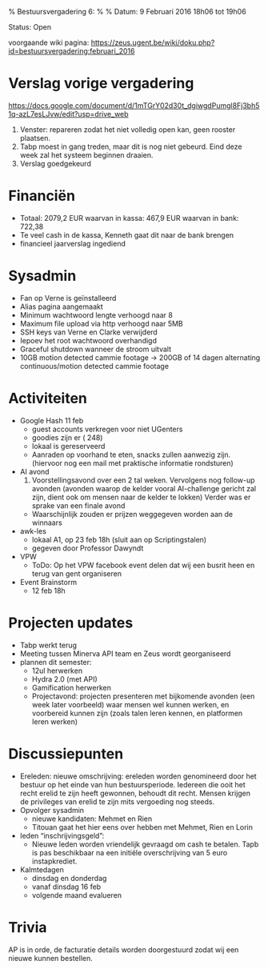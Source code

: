 % Bestuursvergadering 6:
%
% Datum: 9 Februari 2016 18h06 tot 19h06

Status: Open

voorgaande wiki pagina:
https://zeus.ugent.be/wiki/doku.php?id=bestuursvergadering:februari_2016

# Verslag vorige vergadering
https://docs.google.com/document/d/1mTGrY02d30t_dgiwgdPumgl8Fj3bh51q-azL7esLJvw/edit?usp=drive_web
1. Venster: repareren zodat het niet volledig open kan, geen rooster plaatsen.
2. Tabp moest in gang treden, maar dit is nog niet gebeurd. Eind deze week zal het systeem beginnen draaien.
3. Verslag goedgekeurd

# Financiën
* Totaal: 2079,2 EUR
  waarvan in kassa:  467,9 EUR
  waarvan in bank: 722,38
* Te veel cash in de kassa, Kenneth gaat dit naar de bank brengen
* financieel jaarverslag ingediend

# Sysadmin
* Fan op Verne is geïnstalleerd
* Alias pagina aangemaakt
* Minimum wachtwoord lengte verhoogd naar 8
* Maximum file upload via http verhoogd naar 5MB
* SSH keys van Verne en Clarke verwijderd
* Iepoev het root wachtwoord overhandigd
* Graceful shutdown wanneer de stroom uitvalt
* 10GB motion detected cammie footage -> 200GB of 14 dagen alternating continuous/motion detected cammie footage

# Activiteiten
* Google Hash 11 feb
  - guest accounts verkregen voor niet UGenters
  - goodies zijn er ( 248)
  - lokaal is gereserveerd
  - Aanraden op voorhand te eten, snacks zullen aanwezig zijn. (hiervoor nog een mail met praktische informatie rondsturen)
* AI avond
  1. Voorstellingsavond over een 2 tal weken. Vervolgens nog follow-up avonden (avonden waarop de kelder vooral AI-challenge gericht zal zijn, dient ook om mensen naar de kelder te lokken)
  Verder was er sprake van een finale avond
  * Waarschijnlijk zouden er prijzen weggegeven worden aan de winnaars
* awk-les
  - lokaal A1, op 23 feb 18h (sluit aan op Scriptingstalen)
  - gegeven door Professor Dawyndt
* VPW
  - ToDo: Op het VPW facebook event delen dat wij een busrit heen en terug van gent organiseren
* Event Brainstorm
  - 12 feb  18h

# Projecten updates
* Tabp werkt terug
* Meeting tussen Minerva API team en Zeus wordt georganiseerd
* plannen dit semester:
  - 12ul herwerken
  - Hydra 2.0 (met API)
  - Gamification herwerken
  - Projectavond: projecten presenteren met bijkomende avonden (een week later voorbeeld) waar mensen wel kunnen werken, en voorbereid kunnen zijn (zoals talen leren kennen, en platformen leren werken)

# Discussiepunten
* Ereleden: nieuwe omschrijving: ereleden worden genomineerd door het bestuur op het einde van hun bestuursperiode. Iedereen die ooit het recht erelid te zijn heeft gewonnen, behoudt dit recht. Mensen krijgen de privileges van erelid te zijn mits vergoeding nog steeds.
* Opvolger sysadmin
  * nieuwe kandidaten: Mehmet en Rien
  * Titouan gaat het hier eens over hebben met Mehmet, Rien en Lorin
* leden “inschrijvingsgeld”:
  * Nieuwe leden worden vriendelijk gevraagd om cash te betalen. Tapb is pas beschikbaar na een initiële overschrijving van 5 euro instapkrediet.
* Kalmtedagen
  * dinsdag en donderdag
  * vanaf dinsdag 16 feb
  * volgende maand evalueren

# Trivia
AP is in orde, de facturatie details worden doorgestuurd zodat wij een nieuwe kunnen bestellen.
